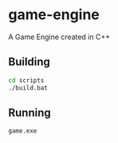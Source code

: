 # game-engine

A Game Engine created in C++

## Building

```bash
cd scripts
./build.bat
```

## Running

```bash
game.exe
```
